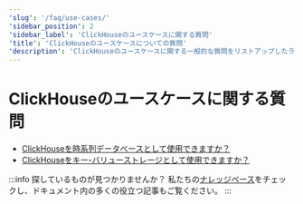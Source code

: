 ```yaml
---
'slug': '/faq/use-cases/'
'sidebar_position': 2
'sidebar_label': 'ClickHouseのユースケースに関する質問'
'title': 'ClickHouseのユースケースについての質問'
'description': 'ClickHouseのユースケースに関する一般的な質問をリストアップしたランディングページ'
---
```





# ClickHouseのユースケースに関する質問

- [ClickHouseを時系列データベースとして使用できますか？](/knowledgebase/time-series)
- [ClickHouseをキー-バリューストレージとして使用できますか？](/knowledgebase/key-value)

:::info 探しているものが見つかりませんか？
私たちの[ナレッジベース](/knowledgebase/)をチェックし、ドキュメント内の多くの役立つ記事もご覧ください。
:::
